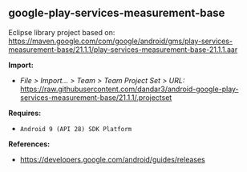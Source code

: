 ## google-play-services-measurement-base

Eclipse library project based on:<br/>
https://maven.google.com/com/google/android/gms/play-services-measurement-base/21.1.1/play-services-measurement-base-21.1.1.aar

**Import:**
- _File > Import... > Team > Team Project Set > URL:_<br/>
  https://raw.githubusercontent.com/dandar3/android-google-play-services-measurement-base/21.1.1/.projectset

**Requires:**
- `Android 9 (API 28) SDK Platform`

**References:**
- https://developers.google.com/android/guides/releases
